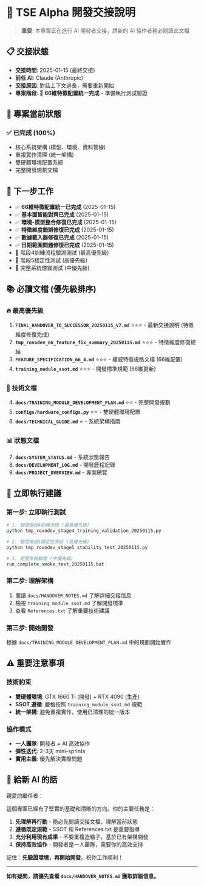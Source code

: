 # 🔄 TSE Alpha 開發交接說明

> **重要**: 本專案正在進行 AI 開發者交接，請新的 AI 協作者務必閱讀此文檔

## 📋 **交接狀態**

- **交接時間**: 2025-01-15 (最終交接)
- **前任 AI**: Claude (Anthropic) 
- **交接原因**: 對話上下文過長，需要重新開始
- **專案階段**: 🎉 **66維特徵配置統一完成** - 準備執行測試驗證

## 🎯 **專案當前狀態**

### **✅ 已完成 (100%)**
- 核心系統架構 (模型、環境、資料管線)
- 重複實作清理 (統一架構)
- 雙硬體環境配置系統
- 完整開發規劃文檔

## 🔄 **下一步工作**
- ✅ **66維特徵配置統一已完成** (2025-01-15)
- ✅ **基本面智能對齊已完成** (2025-01-15)
- ✅ **環境-模型整合修復已完成** (2025-01-15)
- ✅ **特徵維度錯誤修復已完成** (2025-01-15)
- ✅ **數據載入器修復已完成** (2025-01-15)
- ✅ **日期範圍問題修復已完成** (2025-01-15)
- 🧪 階段4訓練流程驗證測試 (最高優先級)
- 🧪 階段5穩定性測試 (高優先級)
- 🧪 完整系統煙霧測試 (中優先級)

## 📚 **必讀文檔 (優先級排序)**

### **🔥 最高優先級**
1. **`FINAL_HANDOVER_TO_SUCCESSOR_20250115_V7.md`** ⭐⭐⭐ - 最新交接說明 (特徵維度修復完成)
2. **`tmp_rovodev_66_feature_fix_summary_20250115.md`** ⭐⭐⭐ - 特徵維度修復總結
3. **`FEATURE_SPECIFICATION_66_4.md`** ⭐⭐⭐ - 權威特徵規格文檔 (66維配置)
4. **`training_module_ssot.md`** ⭐⭐⭐ - 開發標準規範 (66維更新)

### **🔧 技術文檔**
4. **`docs/TRAINING_MODULE_DEVELOPMENT_PLAN.md`** ⭐⭐ - 完整開發規劃
5. **`configs/hardware_configs.py`** ⭐⭐ - 雙硬體環境配置
6. **`docs/TECHNICAL_GUIDE.md`** ⭐ - 系統架構指南

### **📊 狀態文檔**
7. **`docs/SYSTEM_STATUS.md`** - 系統狀態報告
8. **`docs/DEVELOPMENT_LOG.md`** - 開發歷程記錄
9. **`docs/PROJECT_OVERVIEW.md`** - 專案總覽

## 🚀 **立即執行建議**

### **第一步: 立即執行測試**
```bash
# 1. 驗證階段4訓練流程 (最高優先級)
python tmp_rovodev_stage4_training_validation_20250115.py

# 2. 驗證階段5穩定性測試 (高優先級)
python tmp_rovodev_stage5_stability_test_20250115.py

# 3. 完整系統驗證 (中優先級)
run_complete_smoke_test_20250115.bat
```

### **第二步: 理解架構**
1. 閱讀 `docs/HANDOVER_NOTES.md` 了解詳細交接信息
2. 檢視 `training_module_ssot.md` 了解開發標準
3. 查看 `References.txt` 了解重要技術建議

### **第三步: 開始開發**
根據 `docs/TRAINING_MODULE_DEVELOPMENT_PLAN.md` 中的規劃開始實作

## ⚠️ **重要注意事項**

### **技術約束**
- **雙硬體環境**: GTX 1660 Ti (開發) + RTX 4090 (生產)
- **SSOT 遵循**: 嚴格按照 `training_module_ssot.md` 規範
- **統一架構**: 避免重複實作，使用已清理的統一版本

### **協作模式**
- **一人團隊**: 開發者 + AI 高效協作
- **彈性迭代**: 2-3天 mini-sprints
- **實用主義**: 優先解決實際問題

## 💬 **給新 AI 的話**

親愛的繼任者：

這個專案已經有了堅實的基礎和清晰的方向。你的主要任務是：

1. **先理解再行動** - 務必先閱讀交接文檔，理解當前狀態
2. **遵循既定規範** - SSOT 和 References.txt 是重要指導
3. **充分利用現有成果** - 不要重複造輪子，基於已有架構開發
4. **保持高效協作** - 開發者是一人團隊，需要你的高效支持

記住：**先驗證環境，再開始開發**。祝你工作順利！

---

**如有疑問，請優先查看 `docs/HANDOVER_NOTES.md` 獲取詳細信息。**